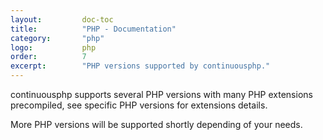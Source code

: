 ```yaml
---
layout:         doc-toc
title:          "PHP - Documentation"
category:       "php"
logo:           php
order:          7
excerpt:        "PHP versions supported by continuousphp."
---
```

continuousphp supports several PHP versions with many PHP extensions precompiled, see specific PHP versions for extensions details.

More PHP versions will be supported shortly depending of your needs.

